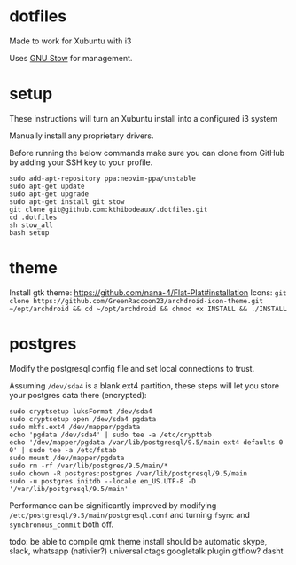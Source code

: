# dotfiles

Made to work for Xubuntu with i3

Uses [GNU Stow](https://www.gnu.org/software/stow/) for management.

# setup

These instructions will turn an Xubuntu install into a configured i3 system

Manually install any proprietary drivers.

Before running the below commands make sure you can clone from GitHub by adding your SSH key to your profile.

```
sudo add-apt-repository ppa:neovim-ppa/unstable
sudo apt-get update
sudo apt-get upgrade
sudo apt-get install git stow
git clone git@github.com:kthibodeaux/.dotfiles.git
cd .dotfiles
sh stow_all
bash setup
```

# theme

Install gtk theme: https://github.com/nana-4/Flat-Plat#installation
Icons: `git clone https://github.com/GreenRaccoon23/archdroid-icon-theme.git ~/opt/archdroid && cd ~/opt/archdroid && chmod +x INSTALL && ./INSTALL`

# postgres

Modify the postgresql config file and set local connections to trust.

Assuming `/dev/sda4` is a blank ext4 partition, these steps will let you store your postgres data there (encrypted):

```
sudo cryptsetup luksFormat /dev/sda4
sudo cryptsetup open /dev/sda4 pgdata
sudo mkfs.ext4 /dev/mapper/pgdata
echo 'pgdata /dev/sda4' | sudo tee -a /etc/crypttab
echo '/dev/mapper/pgdata /var/lib/postgresql/9.5/main ext4 defaults 0 0' | sudo tee -a /etc/fstab
sudo mount /dev/mapper/pgdata
sudo rm -rf /var/lib/postgres/9.5/main/*
sudo chown -R postgres:postgres /var/lib/postgresql/9.5/main
sudo -u postgres initdb --locale en_US.UTF-8 -D '/var/lib/postgresql/9.5/main'
```

Performance can be significantly improved by modifying `/etc/postgresql/9.5/main/postgresql.conf` and turning `fsync` and `synchronous_commit` both off.

todo:
be able to compile qmk
theme install should be automatic
skype, slack, whatsapp (nativier?)
universal ctags
googletalk plugin
gitflow?
dasht

